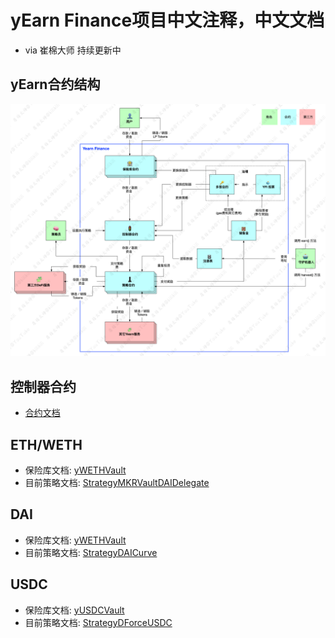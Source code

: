 # yEarn Finance项目中文注释，中文文档

- via 崔棉大师 持续更新中

## yEarn合约结构
![](./yearn-protocol-v0.06.png)

## 控制器合约

- [合约文档](./docs/Controller.md)

## ETH/WETH

- 保险库文档: [yWETHVault](./docs/yWETHVault.md)
- 目前策略文档: [StrategyMKRVaultDAIDelegate](./docs/StrategyMKRVaultDAIDelegate.md)

## DAI

- 保险库文档: [yWETHVault](./docs/yDAIVault.md)
- 目前策略文档: [StrategyDAICurve](./docs/StrategyDAICurve.md)

## USDC

- 保险库文档: [yUSDCVault](./docs/yUSDCVault.md)
- 目前策略文档: [StrategyDForceUSDC](./docs/StrategyDForceUSDC.md)

